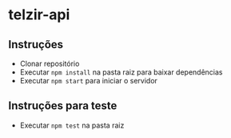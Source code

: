 # telzir-api

## Instruções
- Clonar repositório
- Executar ```npm install``` na pasta raiz para baixar dependências
- Executar ```npm start``` para iniciar o servidor

## Instruções para teste
- Executar ```npm test``` na pasta raiz
